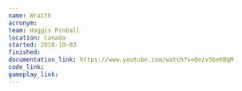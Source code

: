 ```yaml
---
name: Wraith
acronym:
team: Haggis Pinball
location: Canada
started: 2018-10-03
finished:
documentation_link: https://www.youtube.com/watch?v=Qezv5beKBqM
code_link:
gameplay_link:
---
```

